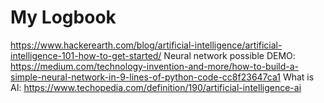# My Logbook


https://www.hackerearth.com/blog/artificial-intelligence/artificial-intelligence-101-how-to-get-started/
Neural network possible DEMO:
https://medium.com/technology-invention-and-more/how-to-build-a-simple-neural-network-in-9-lines-of-python-code-cc8f23647ca1
What is AI:
https://www.techopedia.com/definition/190/artificial-intelligence-ai
